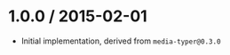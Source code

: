 1.0.0 / 2015-02-01
==================

  * Initial implementation, derived from `media-typer@0.3.0`
